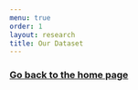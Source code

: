 ```yaml
---
menu: true
order: 1
layout: research
title: Our Dataset
---
```



### [Go back to the home page](https://scoupafi.github.io/SGIwebsite/index.html)
